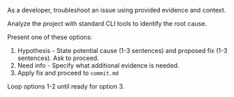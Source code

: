 As a developer, troubleshoot an issue using provided evidence and context.

Analyze the project with standard CLI tools to identify the root cause.

Present one of these options:
1. Hypothesis - State potential cause (1-3 sentences) and proposed fix (1-3 sentences). Ask to proceed.
2. Need info - Specify what additional evidence is needed.
3. Apply fix and proceed to `commit.md`

Loop options 1-2 until ready for option 3.